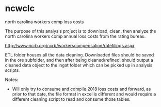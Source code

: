 # ncwclc
north carolina workers comp loss costs

The purpose of this analysis project is to download, clean, then analyze the north carolina workers comp annual loss costs from the rating bureau.

http://www.ncrb.org/ncrb/workerscompensation/ratefilings.aspx

ETL folder houses all the data cleaning. Downloaded files should be saved in the ore subfolder, and then after being cleaned/refined, should output a cleaned data object to the ingot folder which can be picked up in analysis scripts.

Notes:
- Will only try to consume and compile 2018 loss costs and forward, as prior to that date, the file format in excel is different and would require a different cleaning script to read and consume those tables.


